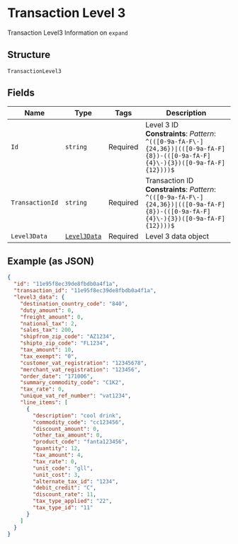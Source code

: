 
# Transaction Level 3

Transaction Level3 Information on `expand`

## Structure

`TransactionLevel3`

## Fields

| Name | Type | Tags | Description |
|  --- | --- | --- | --- |
| `Id` | `string` | Required | Level 3 ID<br>**Constraints**: *Pattern*: `^(([0-9a-fA-F\-]{24,36})\|(([0-9a-fA-F]{8})-(([0-9a-fA-F]{4}\-){3})([0-9a-fA-F]{12})))$` |
| `TransactionId` | `string` | Required | Transaction ID<br>**Constraints**: *Pattern*: `^(([0-9a-fA-F\-]{24,36})\|(([0-9a-fA-F]{8})-(([0-9a-fA-F]{4}\-){3})([0-9a-fA-F]{12})))$` |
| `Level3Data` | [`Level3Data`](../../doc/models/level-3-data.md) | Required | Level 3 data object |

## Example (as JSON)

```json
{
  "id": "11e95f8ec39de8fbdb0a4f1a",
  "transaction_id": "11e95f8ec39de8fbdb0a4f1a",
  "level3_data": {
    "destination_country_code": "840",
    "duty_amount": 0,
    "freight_amount": 0,
    "national_tax": 2,
    "sales_tax": 200,
    "shipfrom_zip_code": "AZ1234",
    "shipto_zip_code": "FL1234",
    "tax_amount": 10,
    "tax_exempt": "0",
    "customer_vat_registration": "12345678",
    "merchant_vat_registration": "123456",
    "order_date": "171006",
    "summary_commodity_code": "C1K2",
    "tax_rate": 0,
    "unique_vat_ref_number": "vat1234",
    "line_items": [
      {
        "description": "cool drink",
        "commodity_code": "cc123456",
        "discount_amount": 0,
        "other_tax_amount": 0,
        "product_code": "fanta123456",
        "quantity": 12,
        "tax_amount": 4,
        "tax_rate": 0,
        "unit_code": "gll",
        "unit_cost": 3,
        "alternate_tax_id": "1234",
        "debit_credit": "C",
        "discount_rate": 11,
        "tax_type_applied": "22",
        "tax_type_id": "11"
      }
    ]
  }
}
```

